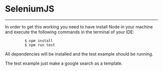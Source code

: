 # SeleniumJS
***
In order to get this working you need to have install Node in your machine and execute the following commands in the terminal of your IDE:

             $ npm install
             $ npm run test
            
All dependencies will be installed and the test example should be running.

The test example just make a google search as a template.
